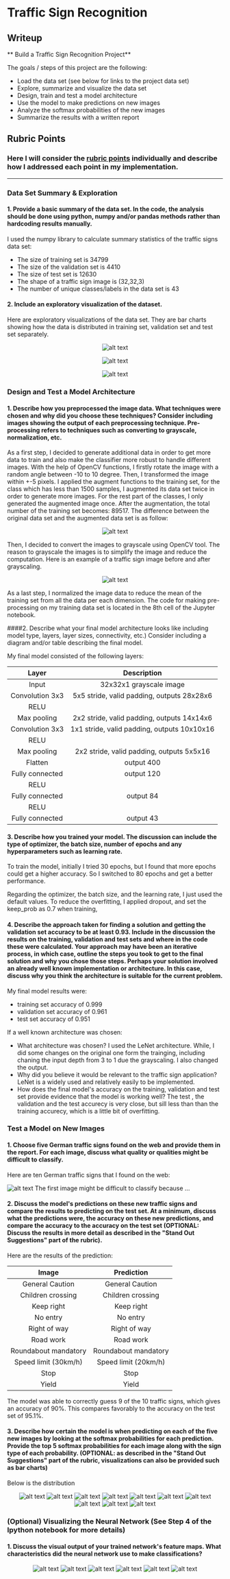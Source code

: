 # **Traffic Sign Recognition**

## Writeup

** Build a Traffic Sign Recognition Project**

The goals / steps of this project are the following:
* Load the data set (see below for links to the project data set)
* Explore, summarize and visualize the data set
* Design, train and test a model architecture
* Use the model to make predictions on new images
* Analyze the softmax probabilities of the new images
* Summarize the results with a written report

[//]: # (Image References)

[image1]: ./Writeup_images/Visualization_training.png "Visualization training"
[image2]: ./Writeup_images/Visualization_validation.png "Visualization validation"
[image3]: ./Writeup_images/visualization_test.png "Visualization test"
[image4]: ./Writeup_images/augment.png "Augment"
[image5]: ./Writeup_images/grayscale.png "Grayscaling"
[image6]: ./Writeup_images/test_img.png "Traffic Signs"
[image7]: ./Writeup_images/1.png "Traffic Sign 1"
[image8]: ./Writeup_images/2.png "Traffic Sign 2"
[image9]: ./Writeup_images/3.png "Traffic Sign 3"
[image10]: ./Writeup_images/4.png "Traffic Sign 4"
[image11]: ./Writeup_images/5.png "Traffic Sign 5"
[image12]: ./Writeup_images/6.png "Traffic Sign 6"
[image13]: ./Writeup_images/7.png "Traffic Sign 7"
[image14]: ./Writeup_images/8.png "Traffic Sign 8"
[image15]: ./Writeup_images/9.png "Traffic Sign 9"
[image16]: ./Writeup_images/10.png "Traffic Sign 10"
[image17]: ./Writeup_images/conv1.png "conv1"
[image18]: ./Writeup_images/conv1_relu.png "conv1_relu"
[image19]: ./Writeup_images/conv1_pool.png "conv1_pool"
[image20]: ./Writeup_images/conv2.png "conv2"
[image21]: ./Writeup_images/conv2_relu.png "conv2_relu"
[image22]: ./Writeup_images/conv2_pool.png "conv2_pool"
[image23]: ./Writeup_images/conv1_relu.png "conv1_reli"
[image1]: ./Writeup_images/Visualization_training.png "solidWhiteCurve"

## Rubric Points
### Here I will consider the [rubric points](https://review.udacity.com/#!/rubrics/481/view) individually and describe how I addressed each point in my implementation.  

---

### Data Set Summary & Exploration

#### 1. Provide a basic summary of the data set. In the code, the analysis should be done using python, numpy and/or pandas methods rather than hardcoding results manually.

I used the numpy library to calculate summary statistics of the traffic signs data set:

* The size of training set is 34799
* The size of the validation set is 4410
* The size of test set is 12630
* The shape of a traffic sign image is (32,32,3)
* The number of unique classes/labels in the data set is 43

#### 2. Include an exploratory visualization of the dataset.

Here are exploratory visualizations of the data set. They are bar charts showing how the data is distributed in training set, validation set and test set separately.

<center>

![alt text][image1]
</center>
<center>

![alt text][image2]
</center>
<center>

![alt text][image3]
</center>

### Design and Test a Model Architecture

#### 1. Describe how you preprocessed the image data. What techniques were chosen and why did you choose these techniques? Consider including images showing the output of each preprocessing technique. Pre-processing refers to techniques such as converting to grayscale, normalization, etc.

As a first step, I decided to generate additional data in order to get more data to train and also make the classifier more robust to handle different images. With the help of OpenCV functions, I firstly rotate the image with a random angle between -10 to 10 degree. Then, I transformed the image within +-5 pixels. I applied the augment functions to the training set, for the class which has less than 1500 samples, I augmented its data set twice in order to generate more images. For the rest part of the classes, I only generated the augmented image once. After the augmentation, the total number of the training set becomes: 89517. The difference between the original data set and the augmented data set is as follow:

<center>

![alt text][image4]
</center>


Then, I decided to convert the images to grayscale using OpenCV tool. The reason to grayscale the images is to simplify the image and reduce the computation.
Here is an example of a traffic sign image before and after grayscaling.
<center>

![alt text][image5]
</center>
As a last step, I normalized the image data to reduce the mean of the training set from all the data per each dimension. The code for making pre-processing on my training data set is located in the 8th cell of the Jupyter notebook.

####2. Describe what your final model architecture looks like including model type, layers, layer sizes, connectivity, etc.) Consider including a diagram and/or table describing the final model.

My final model consisted of the following layers:

<center>

|      Layer      |                 Description                 |
|:---------------:|:-------------------------------------------:|
|      Input      |           32x32x1 grayscale image           |
| Convolution 3x3 | 5x5 stride, valid padding, outputs 28x28x6  |
|      RELU       |                                             |
|   Max pooling   | 2x2 stride, valid padding,  outputs 14x14x6 |
| Convolution 3x3 | 1x1 stride, valid padding, outputs 10x10x16 |
|      RELU       |                                             |
|   Max pooling   |  2x2 stride, valid padding, outputs 5x5x16  |
|     Flatten     |                 output 400                  |
| Fully connected |                 output 120                  |
|      RELU       |                                             |
| Fully connected |                  output 84                  |
|      RELU       |                                             |
| Fully connected |                  output 43                  |

</center>

#### 3. Describe how you trained your model. The discussion can include the type of optimizer, the batch size, number of epochs and any hyperparameters such as learning rate.

To train the model, initially I tried 30 epochs, but I found that more epochs could get a higher accuracy. So I switched to 80 epochs and get a better performance.

Regarding the optimizer, the batch size, and the learning rate, I just used the default values. To reduce the overfitting, I applied dropout, and set the keep_prob as 0.7 when training,

#### 4. Describe the approach taken for finding a solution and getting the validation set accuracy to be at least 0.93. Include in the discussion the results on the training, validation and test sets and where in the code these were calculated. Your approach may have been an iterative process, in which case, outline the steps you took to get to the final solution and why you chose those steps. Perhaps your solution involved an already well known implementation or architecture. In this case, discuss why you think the architecture is suitable for the current problem.

My final model results were:
* training set accuracy of 0.999
* validation set accuracy of 0.961
* test set accuracy of 0.951

If a well known architecture was chosen:
* What architecture was chosen?
  I used the LeNet architecture. While, I did some changes on the original one form the trainging, including chaning the input depth from 3 to 1 due the grayscaling. I also changed the output.
* Why did you believe it would be relevant to the traffic sign application?
  LeNet is a widely used and relatively easily to be implemented.
* How does the final model's accuracy on the training, validation and test set provide evidence that the model is working well?
The test , the validation and the test accurecy is very close, but sill less than than the training accurecy, which is a little bit of overfitting.


### Test a Model on New Images

#### 1. Choose five German traffic signs found on the web and provide them in the report. For each image, discuss what quality or qualities might be difficult to classify.

Here are ten German traffic signs that I found on the web:

![alt text][image6]
The first image might be difficult to classify because ...

#### 2. Discuss the model's predictions on these new traffic signs and compare the results to predicting on the test set. At a minimum, discuss what the predictions were, the accuracy on these new predictions, and compare the accuracy to the accuracy on the test set (OPTIONAL: Discuss the results in more detail as described in the "Stand Out Suggestions" part of the rubric).

Here are the results of the prediction:

<center>

|        Image         |      Prediction      |
|:--------------------:|:--------------------:|
|   General Caution    |   General Caution    |
|  Children crossing   |  Children crossing   |
|      Keep right      |      Keep right      |
|       No entry       |       No entry       |
|     Right of way     |     Right of way     |
|      Road work       |      Road work       |
| Roundabout mandatory | Roundabout mandatory |
| Speed limit (30km/h) | Speed limit (20km/h) |
|         Stop         |         Stop         |
|        Yield         |        Yield         |
</center>

The model was able to correctly guess 9 of the 10 traffic signs, which gives an accuracy of 90%. This compares favorably to the accuracy on the test set of 95.1%.

#### 3. Describe how certain the model is when predicting on each of the five new images by looking at the softmax probabilities for each prediction. Provide the top 5 softmax probabilities for each image along with the sign type of each probability. (OPTIONAL: as described in the "Stand Out Suggestions" part of the rubric, visualizations can also be provided such as bar charts)

Below is the distribution

<center>

![alt text][image7]
![alt text][image8]
![alt text][image9]
![alt text][image10]
![alt text][image11]
![alt text][image12]
![alt text][image13]
![alt text][image14]
![alt text][image15]
![alt text][image16]
</center>


### (Optional) Visualizing the Neural Network (See Step 4 of the Ipython notebook for more details)
#### 1. Discuss the visual output of your trained network's feature maps. What characteristics did the neural network use to make classifications?
<center>

![alt text][image17]
![alt text][image18]
![alt text][image19]
![alt text][image20]
![alt text][image21]
![alt text][image22]
</center>
